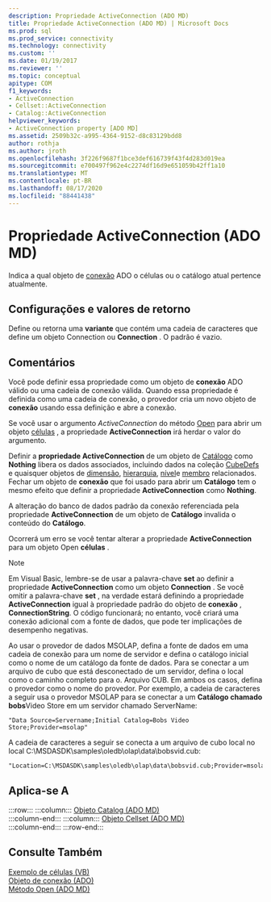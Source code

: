```yaml
---
description: Propriedade ActiveConnection (ADO MD)
title: Propriedade ActiveConnection (ADO MD) | Microsoft Docs
ms.prod: sql
ms.prod_service: connectivity
ms.technology: connectivity
ms.custom: ''
ms.date: 01/19/2017
ms.reviewer: ''
ms.topic: conceptual
apitype: COM
f1_keywords:
- ActiveConnection
- Cellset::ActiveConnection
- Catalog::ActiveConnection
helpviewer_keywords:
- ActiveConnection property [ADO MD]
ms.assetid: 2509b32c-a995-4364-9152-d8c83129bdd8
author: rothja
ms.author: jroth
ms.openlocfilehash: 3f226f9687f1bce3def616739f43f4d283d019ea
ms.sourcegitcommit: e700497f962e4c2274df16d9e651059b42ff1a10
ms.translationtype: MT
ms.contentlocale: pt-BR
ms.lasthandoff: 08/17/2020
ms.locfileid: "88441438"
---
```

# <a name="activeconnection-property-ado-md"></a>Propriedade ActiveConnection (ADO MD)
Indica a qual objeto de [conexão](../../../ado/reference/ado-api/connection-object-ado.md) ADO o células ou o catálogo atual pertence atualmente.  
  
## <a name="settings-and-return-values"></a>Configurações e valores de retorno  
 Define ou retorna uma **variante** que contém uma cadeia de caracteres que define um objeto Connection ou **Connection** . O padrão é vazio.  
  
## <a name="remarks"></a>Comentários  
 Você pode definir essa propriedade como um objeto de **conexão** ADO válido ou uma cadeia de conexão válida. Quando essa propriedade é definida como uma cadeia de conexão, o provedor cria um novo objeto de **conexão** usando essa definição e abre a conexão.  
  
 Se você usar o argumento *ActiveConnection* do método [Open](../../../ado/reference/ado-md-api/open-method-ado-md.md) para abrir um objeto [células](../../../ado/reference/ado-md-api/cellset-object-ado-md.md) , a propriedade **ActiveConnection** irá herdar o valor do argumento.  
  
 Definir a **propriedade ActiveConnection** de um objeto de [Catálogo](../../../ado/reference/ado-md-api/catalog-object-ado-md.md) como **Nothing** libera os dados associados, incluindo dados na coleção [CubeDefs](../../../ado/reference/ado-md-api/cubedefs-collection-ado-md.md) e quaisquer objetos de [dimensão](../../../ado/reference/ado-md-api/dimension-object-ado-md.md), [hierarquia](../../../ado/reference/ado-md-api/hierarchy-object-ado-md.md), [nível](../../../ado/reference/ado-md-api/level-object-ado-md.md)e [membro](../../../ado/reference/ado-md-api/member-object-ado-md.md) relacionados. Fechar um objeto de **conexão** que foi usado para abrir um **Catálogo** tem o mesmo efeito que definir a propriedade **ActiveConnection** como **Nothing**.  
  
 A alteração do banco de dados padrão da conexão referenciada pela propriedade **ActiveConnection** de um objeto de **Catálogo** invalida o conteúdo do **Catálogo**.  
  
 Ocorrerá um erro se você tentar alterar a propriedade **ActiveConnection** para um objeto Open **células** .  
  
> [!NOTE]
>  Em Visual Basic, lembre-se de usar a palavra-chave **set** ao definir a propriedade **ActiveConnection** como um objeto **Connection** . Se você omitir a palavra-chave **set** , na verdade estará definindo a propriedade **ActiveConnection** igual à propriedade padrão do objeto de **conexão** , **ConnectionString**. O código funcionará; no entanto, você criará uma conexão adicional com a fonte de dados, que pode ter implicações de desempenho negativas.  
  
 Ao usar o provedor de dados MSOLAP, defina a fonte de dados em uma cadeia de conexão para um nome de servidor e defina o catálogo inicial como o nome de um catálogo da fonte de dados. Para se conectar a um arquivo de cubo que está desconectado de um servidor, defina o local como o caminho completo para o. Arquivo CUB. Em ambos os casos, defina o provedor como o nome do provedor. Por exemplo, a cadeia de caracteres a seguir usa o provedor MSOLAP para se conectar a um **Catálogo chamado bobs**Video Store em um servidor chamado ServerName:  
  
```  
"Data Source=Servername;Initial Catalog=Bobs Video Store;Provider=msolap"  
```  
  
 A cadeia de caracteres a seguir se conecta a um arquivo de cubo local no local C:\MSDASDK\samples\oledb\olap\data\bobsvid.cub:  
  
```  
"Location=C:\MSDASDK\samples\oledb\olap\data\bobsvid.cub;Provider=msolap"  
```  
  
## <a name="applies-to"></a>Aplica-se A  

:::row:::
    :::column:::
        [Objeto Catalog (ADO MD)](../../../ado/reference/ado-md-api/catalog-object-ado-md.md)  
    :::column-end:::
    :::column:::
        [Objeto Cellset (ADO MD)](../../../ado/reference/ado-md-api/cellset-object-ado-md.md)  
    :::column-end:::
:::row-end:::

## <a name="see-also"></a>Consulte Também  
 [Exemplo de células (VB)](../../../ado/reference/ado-md-api/cellset-example-vb.md)   
 [Objeto de conexão (ADO)](../../../ado/reference/ado-api/connection-object-ado.md)   
 [Método Open (ADO MD)](../../../ado/reference/ado-md-api/open-method-ado-md.md)
